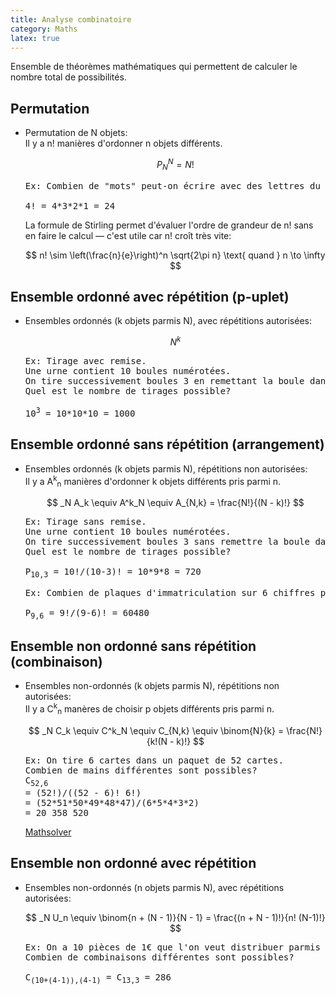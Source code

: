 ```yaml
---
title: Analyse combinatoire
category: Maths
latex: true
---
```


Ensemble de théorèmes mathématiques qui permettent de calculer le nombre total de possibilités.

## Permutation

* Permutation de N objets:  
  Il y a n! manières d'ordonner n objets différents.

  $$
  P^N_N = N!
  $$

  <pre>
  Ex: Combien de "mots" peut-on écrire avec des lettres du mot LONG?

  4! = 4*3*2*1 = 24
  </pre>

  La formule de Stirling permet d'évaluer l'ordre de grandeur de n! sans en faire le calcul — c'est utile car n! croît très vite:

  $$
  n! \sim \left(\frac{n}{e}\right)^n \sqrt{2\pi n} \text{ quand } n \to \infty
  $$

## Ensemble ordonné avec répétition (p-uplet)

* Ensembles ordonnés (k objets parmis N), avec répétitions autorisées:  

  $$
  N^k
  $$

  <pre>
  Ex: Tirage avec remise.  
  Une urne contient 10 boules numérotées.  
  On tire successivement boules 3 en remettant la boule dans l'urne à chaque fois.  
  Quel est le nombre de tirages possible?

  10<sup>3</sup> = 10*10*10 = 1000
  </pre>

## Ensemble ordonné sans répétition (arrangement)

* Ensembles ordonnés (k objets parmis N), répétitions non autorisées:  
  Il y a A<sup>k</sup><sub>n</sub> manières d'ordonner k objets différents pris parmi n.

  $$
  _N A_k \equiv A^k_N \equiv A_{N,k} = \frac{N!}{(N - k)!}
  $$

  <pre>
  Ex: Tirage sans remise.  
  Une urne contient 10 boules numérotées.  
  On tire successivement boules 3 sans remettre la boule dans l'urne.  
  Quel est le nombre de tirages possible?

  P<sub>10,3</sub> = 10!/(10-3)! = 10*9*8 = 720
  </pre>

  <pre>
  Ex: Combien de plaques d'immatriculation sur 6 chiffres peut-on créer?

  P<sub>9,6</sub> = 9!/(9-6)! = 60480
  </pre>

## Ensemble non ordonné sans répétition (combinaison)

* Ensembles non-ordonnés (k objets parmis N), répétitions non autorisées:  
  Il y a C<sup>k</sup><sub>n</sub> manères de choisir p objets différents pris parmi n.

  $$
  _N C_k \equiv C^k_N \equiv C_{N,k} \equiv \binom{N}{k} = \frac{N!}{k!(N - k)!}
  $$

  <pre>
  Ex: On tire 6 cartes dans un paquet de 52 cartes.  
  Combien de mains différentes sont possibles?
  C<sub>52,6</sub>
  = (52!)/((52 - 6)! 6!)
  = (52*51*50*49*48*47)/(6*5*4*3*2)
  = 20 358 520
  </pre>

  [Mathsolver](https://mathsolver.microsoft.com/en/solve-problem/%60frac%7B%2032%20!%20%20%20%20%7D%7B%20(32-4)%20!%20%204%20!%20%20%20%20%7D)

## Ensemble non ordonné avec répétition

* Ensembles non-ordonnés (n objets parmis N), avec répétitions autorisées:

  $$
  _N U_n \equiv \binom{n + (N - 1)}{N - 1} = \frac{(n + N - 1)!}{n! (N-1)!}
  $$

  <pre>
  Ex: On a 10 pièces de 1€ que l'on veut distribuer parmis 4 personnes.  
  Combien de combinaisons différentes sont possibles?

  C<sub>(10+(4-1)),(4-1)</sub> = C<sub>13,3</sub> = 286
  </pre>